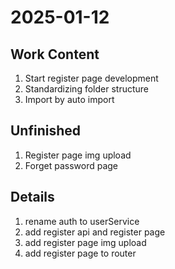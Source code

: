 # 2025-01-12

## Work Content

1. Start register page development
2. Standardizing folder structure
3. Import by auto import

## Unfinished

1. Register page img upload
2. Forget password page

## Details

1. rename auth to userService
2. add register api and register page
3. add register page img upload
4. add register page to router
